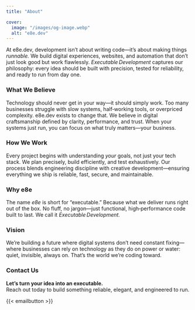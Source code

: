 ```yaml
---
title: "About"

cover:
  image: "/images/og-image.webp"
  alt: "e8e.dev"
---
```



At e8e.dev, development isn’t about writing code—it’s about making things *runnable.* We build digital experiences, websites, and automation that don’t just look good but work flawlessly. *Executable Development* captures our philosophy: every idea should be built with precision, tested for reliability, and ready to run from day one.

### What We Believe  
Technology should never get in your way—it should simply work. Too many businesses struggle with slow systems, half‑working tools, or overpriced complexity. e8e.dev exists to change that. We believe in digital craftsmanship defined by clarity, performance, and trust. When your systems just run, you can focus on what truly matters—your business.

### How We Work  
Every project begins with understanding *your* goals, not just your tech stack. We plan precisely, build efficiently, and test exhaustively. Our process blends engineering discipline with creative development—ensuring everything we ship is reliable, fast, secure, and maintainable.

### Why e8e  
The name *e8e* is short for “executable.” Because what we deliver runs right out of the box. No fluff, no jargon—just functional, high‑performance code built to last. We call it *Executable Development.*

### Vision  
We’re building a future where digital systems don’t need constant fixing—where businesses can rely on technology as they do on power or water: quiet, invisible, always on. That’s the world we’re coding toward.

### Contact Us  
**Let’s turn your idea into an executable.**  
Reach out today to build something reliable, elegant, and engineered to run.  

{{< emailbutton >}}


